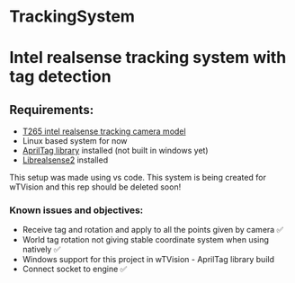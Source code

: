 # TrackingSystem

<h1>Intel realsense tracking system with tag detection</h1>
<h2>Requirements:</h2>

<ul>
  <li><a href="https://www.intelrealsense.com/tracking-camera-t265/">T265 intel realsense tracking camera model</a></li>
  <li>Linux based system for now</li>
  <li><a href="https://github.com/AprilRobotics/apriltag">AprilTag library</a> installed (not built in windows yet)</li>
  <li><a href="https://github.com/IntelRealSense/librealsense">Librealsense2</a> installed</li>
</ul>

This setup was made using vs code.
This system is being created for wTVision and this rep should be deleted soon!

<h3>Known issues and objectives:</h3>
<ul>
<li>Receive tag and rotation and apply to all the points given by camera ✅</li>
<li>World tag rotation not giving stable coordinate system when using natively ✅</li>
<li>Windows support for this project in wTVision - AprilTag library build</li>
<li>Connect socket to engine ✅</li>
</ul>